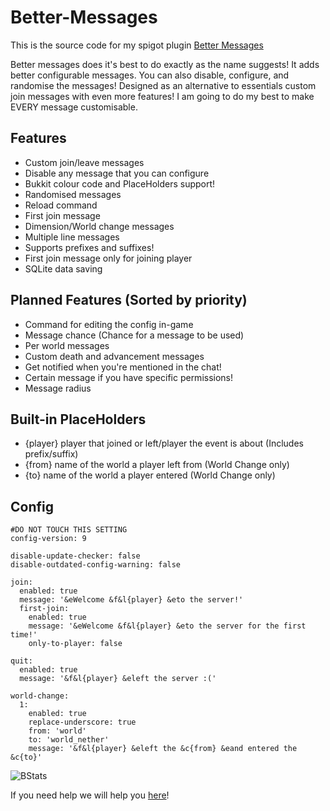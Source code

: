 # Better-Messages
This is the source code for my spigot plugin [Better Messages](https://www.spigotmc.org/resources/82830)

Better messages does it's best to do exactly as the name suggests! It adds better configurable messages. You can also disable, configure, and randomise the messages! Designed as an alternative to essentials custom join messages with even more features! I am going to do my best to make EVERY message customisable.

## Features
- Custom join/leave messages
- Disable any message that you can configure
- Bukkit colour code and PlaceHolders support!
- Randomised messages
- Reload command
- First join message
- Dimension/World change messages
- Multiple line messages
- Supports prefixes and suffixes!
- First join message only for joining player
- SQLite data saving

## Planned Features (Sorted by priority)
- Command for editing the config in-game
- Message chance (Chance for a message to be used)
- Per world messages
- Custom death and advancement messages
- Get notified when you're mentioned in the chat!
- Certain message if you have specific permissions!
- Message radius

## Built-in PlaceHolders
- {player} player that joined or left/player the event is about (Includes prefix/suffix)
- {from} name of the world a player left from (World Change only)
- {to} name of the world a player entered (World Change only)

## Config
```
#DO NOT TOUCH THIS SETTING
config-version: 9

disable-update-checker: false
disable-outdated-config-warning: false

join:
  enabled: true
  message: '&eWelcome &f&l{player} &eto the server!'
  first-join:
    enabled: true
    message: '&eWelcome &f&l{player} &eto the server for the first time!'
    only-to-player: false

quit:
  enabled: true
  message: '&f&l{player} &eleft the server :('

world-change:
  1:
    enabled: true
    replace-underscore: true
    from: 'world'
    to: 'world_nether'
    message: '&f&l{player} &eleft the &c{from} &eand entered the &c{to}'
```

![BStats](https://bstats.org/signatures/bukkit/Better%20Messages.svg)

If you need help we will help you [here](https://discord.gg/wVCSqV7ptB)!
